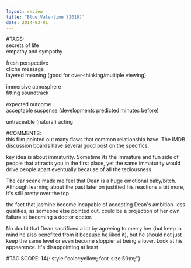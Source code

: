 ```yaml
---  
layout: review  
title: "Blue Valentine (2010)"  
date: 2014-03-01  
---  
```

  
#TAGS:  
secrets of life  
empathy and sympathy  
  
fresh perspective  
cliché message  
layered meaning (good for over-thinking/multiple viewing)  
  
immersive atmosphere  
fitting soundtrack  
  
expected outcome  
acceptable suspense (developments predicted minutes before)  
  
untraceable (natural) acting  
  
#COMMENTS:  
this film pointed out many flaws that common relationship have. The IMDB discussion boards have several good post on the specifics.  
  
key idea is about immaturity. Sometime its the immature and fun side of people that attracts you in the first place, yet the same immaturity would drive people apart eventually because of all the tediousness.  
  
The car scene made me feel that Dean is a huge emotional baby/bitch. Although learning about the past later on justified his reactions a bit more, it's still pretty over the top.  
  
the fact that jasmine become incapable of accepting Dean's ambition-less qualities, as someone else pointed out, could be a projection of her own failure at becoming a doctor doctor.  
  
No doubt that Dean sacrificed a lot by agreeing to merry her (but keep in mind he also benefited from it because he liked it), but he should not just keep the same level or even become sloppier at being a lover. Look at his appearence. It's disappointing at least  
  
  
  
  
  
#TAG SCORE: **14**{: style:"color:yellow; font-size:50px;"}  
